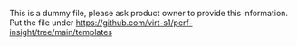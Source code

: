 This is a dummy file, please ask product owner to provide this information.
Put the file under https://github.com/virt-s1/perf-insight/tree/main/templates

